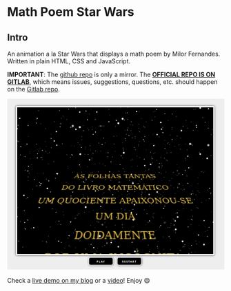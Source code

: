 # Math Poem Star Wars

## Intro

An animation a la Star Wars that displays a math poem by Milor Fernandes. Written in plain HTML, CSS and JavaScript.

**IMPORTANT**: The [github repo](https://github.com/FernandoBasso/-Math-Poem-Star-Wars) is only a mirror. The **[OFFICIAL REPO IS ON GITLAB](https://gitlab.com/fernandobasso/math-poem-star-wars)**, which means issues, suggestions, questions, etc. should happen on the [Gitlab repo](https://gitlab.com/fernandobasso/math-poem-star-wars).

<a href="https://fernandobasso.dev/projects/math-poem-star-wars/poem.html" target="_blank">
<img alt="Math Poem Star Wars Preview 1" src="./preview1.png" />
</a>

Check a <a href="https://fernandobasso.dev/web-development/math-poem-star-wars.html" target="_blank">live demo on my blog</a> or a <a href="https://www.youtube.com/watch?v=RiL1uJ63CoM" target="_blank">video</a>! Enjoy :smile:


